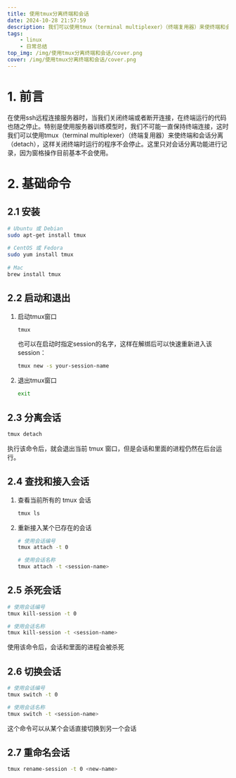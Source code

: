 ```yaml
---
title: 使用tmux分离终端和会话
date: 2024-10-28 21:57:59
description: 我们可以使用tmux（terminal multiplexer）（终端复用器）来使终端和会话分离（detach），这样关闭终端时运行的程序不会停止。
tags: 
    - linux
    - 日常总结
top_img: /img/使用tmux分离终端和会话/cover.png
cover: /img/使用tmux分离终端和会话/cover.png
---
```

# 1. 前言

在使用ssh远程连接服务器时，当我们关闭终端或者断开连接，在终端运行的代码也随之停止。特别是使用服务器训练模型时，我们不可能一直保持终端连接，这时我们可以使用tmux（terminal multiplexer）（终端复用器）来使终端和会话分离（detach），这样关闭终端时运行的程序不会停止。这里只对会话分离功能进行记录，因为窗格操作目前基本不会使用。

# 2. 基础命令

## 2.1 安装

```bash
# Ubuntu 或 Debian
sudo apt-get install tmux
 
# CentOS 或 Fedora
sudo yum install tmux
 
# Mac
brew install tmux
```

## 2.2 启动和退出

1.   启动tmux窗口

     ```bash
     tmux
     ```

     也可以在启动时指定session的名字，这样在解绑后可以快速重新进入该session：

     ```bash
     tmux new -s your-session-name
     ```

2.   退出tmux窗口

     ```bash
     exit
     ```

## 2.3 分离会话

```bash
tmux detach
```

执行该命令后，就会退出当前 tmux 窗口，但是会话和里面的进程仍然在后台运行。

## 2.4 查找和接入会话

1.   查看当前所有的 tmux 会话

     ```bash
     tmux ls
     ```

2.   重新接入某个已存在的会话

     ```bash
     # 使用会话编号
     tmux attach -t 0
     
     # 使用会话名称
     tmux attach -t <session-name>
     ```

## 2.5 杀死会话

```bash
# 使用会话编号
tmux kill-session -t 0

# 使用会话名称
tmux kill-session -t <session-name>
```

使用该命令后，会话和里面的进程会被杀死

## 2.6 切换会话

```bash
# 使用会话编号
tmux switch -t 0

# 使用会话名称
tmux switch -t <session-name>
```

这个命令可以从某个会话直接切换到另一个会话

## 2.7 重命名会话

```bash
tmux rename-session -t 0 <new-name>
```

